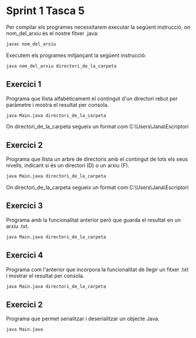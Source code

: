 # Sprint 1 Tasca 5

Per compilar els programes necessitarem executar la següent instrucció, on nom_del_arxiu és el nostre fitxer .java:

```sh
javac nom_del_arxiu
```

Executem els programes mitjançant la següent instrucció:

```sh
java nom_del_arxiu directori_de_la_carpeta
```

## Exercici 1
Programa que llista alfabèticament el contingut d'un directori rebut per paràmetre i mostra el resultat per consola.
```sh
java Main.java directori_de_la_carpeta
```
On directori_de_la_carpeta segueix un format com C:\Users\Jana\Escriptori

## Exercici 2
Programa que llista un arbre de directoris amb el contingut de tots els seus nivells, indicant si és un directori (D) o un arxiu (F).
```sh
java Main.java directori_de_la_carpeta
```
On directori_de_la_carpeta segueix un format com C:\Users\Jana\Escriptori

## Exercici 3
Programa amb la funcionalitat anterior però que guarda el resultat en un arxiu .txt.
```sh
java Main.java directori_de_la_carpeta
```

## Exercici 4
Programa com l'anterior que incorpora la funcionalitat de llegir un fitxer .txt i mostrar el resultat per consola.
```sh
java Main.java directori_de_la_carpeta
```

## Exercici 2
Programa que permet serialitzar i deserialitzar un objecte Java.
```sh
java Main.java
```
